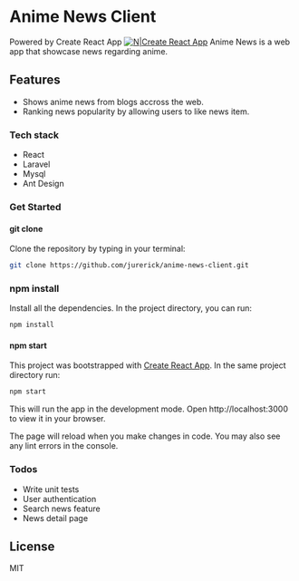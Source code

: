# Anime News Client

Powered by Create React App
[![N|Create React App](https://create-react-app.dev/img/favicon/favicon.ico)](https://create-react-app.dev/)
Anime News is a web app that showcase news regarding anime.

## Features
  - Shows anime news from blogs accross the web. 
  - Ranking news popularity by allowing users to like news item.

### Tech stack
- React
- Laravel 
- Mysql
- Ant Design

### Get Started

#### git clone
Clone the repository by typing in your terminal: 
```sh
git clone https://github.com/jurerick/anime-news-client.git
```

### npm install
Install all the dependencies. In the project directory, you can run:
```sh
npm install
```

#### npm start
This project was bootstrapped with [Create React App](https://create-react-app.dev/). In the same project directory run:
```sh
npm start
```
This will run the app in the development mode. 
Open http://localhost:3000 to view it in your browser.

The page will reload when you make changes in code.
You may also see any lint errors in the console.


### Todos

 - Write unit tests
 - User authentication
 - Search news feature
 - News detail page

License
----

MIT

